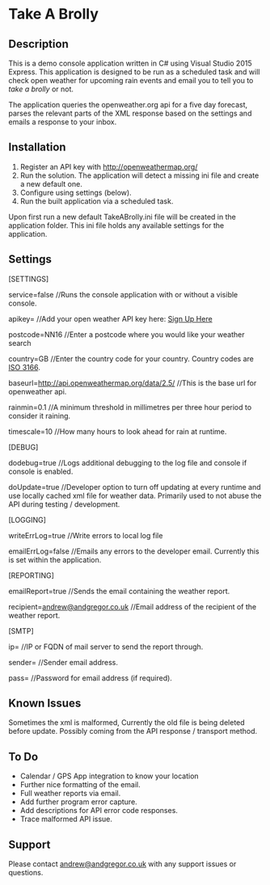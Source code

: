 # Take A Brolly #

## Description ##
This is a demo console application written in C# using Visual Studio 2015 Express. This application is designed to be run as a scheduled task and will check open weather for upcoming rain events and email you to tell you to *take a brolly* or not.

The application queries the openweather.org api for a five day forecast, parses the relevant parts of the XML response based on the settings and emails a response to your inbox.

## Installation ##

1. Register an API key with http://openweathermap.org/
2. Run the solution. The application will detect a missing ini file and create a new default one.
3. Configure using settings (below).
4. Run the built application via a scheduled task.

Upon first run a new default TakeABrolly.ini file will be created in the application folder. This ini file holds any available settings for the application.

## Settings ##
[SETTINGS]

service=false //Runs the console application with or without a visible console.

apikey= //Add your open weather API key here: [Sign Up Here](https://home.openweathermap.org/users/sign_up "Sign Up Here")

postcode=NN16 //Enter a postcode where you would like your weather search

country=GB //Enter the country code for your country. Country codes are [ISO 3166](http://www.iso.org/iso/country_codes "ISO 3166"). 

baseurl=http://api.openweathermap.org/data/2.5/ //This is the base url for openweather api.

rainmin=0.1 //A minimum threshold in millimetres per three hour period to consider it raining. 

timescale=10 //How many hours to look ahead for rain at runtime.

[DEBUG]

dodebug=true //Logs additional debugging to the log file and console if console is enabled.

doUpdate=true //Developer option to turn off updating at every runtime and use locally cached xml file for weather data. Primarily used to not abuse the API during testing / development.

[LOGGING]

writeErrLog=true //Write errors to local log file

emailErrLog=false //Emails any errors to the developer email. Currently this is set within the application.

[REPORTING]

emailReport=true //Sends the email containing the weather report.

recipient=andrew@andgregor.co.uk //Email address of the recipient of the weather report.

[SMTP]

ip= //IP or FQDN of mail server to send the report through.

sender= //Sender email address.

pass= //Password for email address (if required). 

## Known Issues ##

Sometimes the xml is malformed, Currently the old file is being deleted before update. Possibly coming from the API response / transport method.

## To Do ##

- Calendar / GPS App integration to know your location
- Further nice formatting of the email.
- Full weather reports via email.
- Add further program error capture.
- Add descriptions for API error code responses.
- Trace malformed API issue.

## Support ##

Please contact [andrew@andgregor.co.uk](mailto:andrew@andgregor.co.uk "andrew@andgregor.co.uk") with any support issues or questions.
